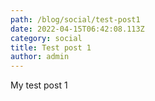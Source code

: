 ```yaml
---
path: /blog/social/test-post1
date: 2022-04-15T06:42:08.113Z
category: social
title: Test post 1
author: admin
---
```


My test post 1